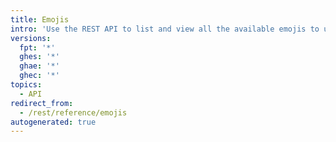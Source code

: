 ```yaml
---
title: Emojis
intro: 'Use the REST API to list and view all the available emojis to use on {% data variables.product.product_name %}.'
versions:
  fpt: '*'
  ghes: '*'
  ghae: '*'
  ghec: '*'
topics:
  - API
redirect_from:
  - /rest/reference/emojis
autogenerated: true
---
```




<!-- Content after this section is automatically generated -->
